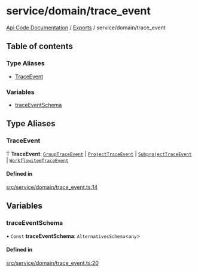 # service/domain/trace\_event
 
[Api Code Documentation](../README.md) / [Exports](../modules.md) / service/domain/trace\_event

## Table of contents

### Type Aliases

- [TraceEvent](service_domain_trace_event.md#traceevent)

### Variables

- [traceEventSchema](service_domain_trace_event.md#traceeventschema)

## Type Aliases

### TraceEvent

Ƭ **TraceEvent**: [`GroupTraceEvent`](../interfaces/service_domain_organization_group_trace_event.GroupTraceEvent.md) \| [`ProjectTraceEvent`](../interfaces/service_domain_workflow_project_trace_event.ProjectTraceEvent.md) \| [`SubprojectTraceEvent`](../interfaces/service_domain_workflow_subproject_trace_event.SubprojectTraceEvent.md) \| [`WorkflowitemTraceEvent`](../interfaces/service_domain_workflow_workflowitem_trace_event.WorkflowitemTraceEvent.md)

#### Defined in

[src/service/domain/trace_event.ts:14](https://github.com/openkfw/TruBudget/blob/3cf6626/api/src/service/domain/trace_event.ts#L14)

## Variables

### traceEventSchema

• `Const` **traceEventSchema**: `AlternativesSchema`\<`any`\>

#### Defined in

[src/service/domain/trace_event.ts:20](https://github.com/openkfw/TruBudget/blob/3cf6626/api/src/service/domain/trace_event.ts#L20)
